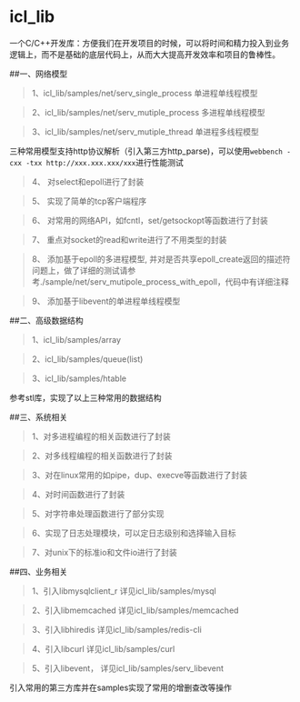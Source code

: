 icl_lib
=======

一个C/C++开发库：方便我们在开发项目的时候，可以将时间和精力投入到业务逻辑上，而不是基础的底层代码上，从而大大提高开发效率和项目的鲁棒性。

##一、网络模型
>1、icl_lib/samples/net/serv_single_process 单进程单线程模型

>2、icl_lib/samples/net/serv_mutiple_process 多进程单线程模型

>3、icl_lib/samples/net/serv_mutiple_thread 单进程多线程模型

三种常用模型支持http协议解析（引入第三方http_parse)，可以使用`webbench -cxx -txx http://xxx.xxx.xxx/xxx`进行性能测试

>4、 对select和epoll进行了封装

>5、 实现了简单的tcp客户端程序

>6、 对常用的网络API，如fcntl，set/getsockopt等函数进行了封装

>7、 重点对socket的read和write进行了不用类型的封装

>8、 添加基于epoll的多进程模型, 并对是否共享epoll_create返回的描述符问题上，做了详细的测试请参考./sample/net/serv_mutipole_process_with_epoll，代码中有详细注释

>9、 添加基于libevent的单进程单线程模型

##二、高级数据结构

>1、icl_lib/samples/array

>2、icl_lib/samples/queue(list)

>3、icl_lib/samples/htable

参考stl库，实现了以上三种常用的数据结构

##三、系统相关

>1、对多进程编程的相关函数进行了封装

>2、对多线程编程的相关函数进行了封装

>3、对在linux常用的如pipe，dup、execve等函数进行了封装

>4、对时间函数进行了封装

>5、对字符串处理函数进行了部分实现

>6、实现了日志处理模块，可以定日志级别和选择输入目标

>7、对unix下的标准io和文件io进行了封装


##四、业务相关

>1、引入libmysqlclient_r 详见icl_lib/samples/mysql

>2、引入libmemcached 详见icl_lib/samples/memcached

>3、引入libhiredis 详见icl_lib/samples/redis-cli

>4、引入libcurl 详见icl_lib/samples/curl

>5、引入libevent， 详见icl_lib/samples/serv_libevent

引入常用的第三方库并在samples实现了常用的增删查改等操作

